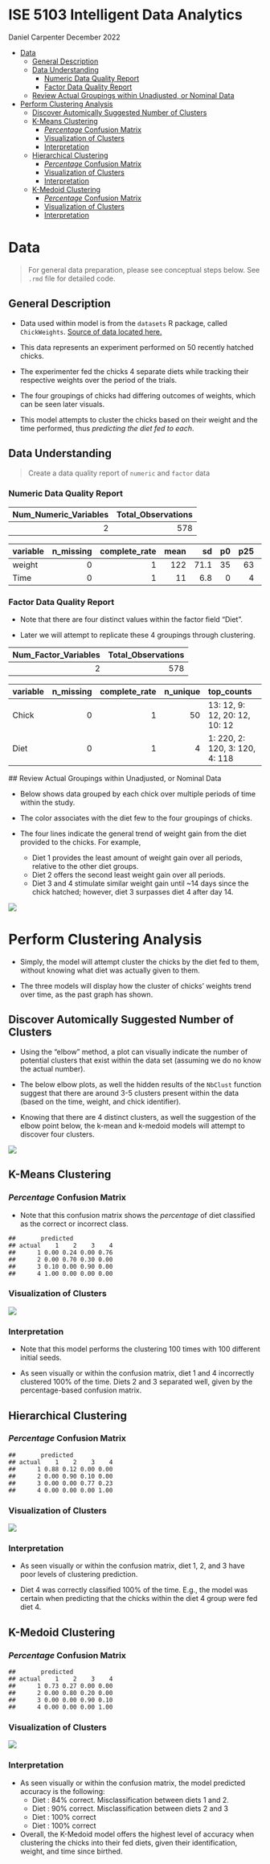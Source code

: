 ISE 5103 Intelligent Data Analytics
================
Daniel Carpenter
December 2022

- <a href="#data" id="toc-data">Data</a>
  - <a href="#general-description" id="toc-general-description">General
    Description</a>
  - <a href="#data-understanding" id="toc-data-understanding">Data
    Understanding</a>
    - <a href="#numeric-data-quality-report"
      id="toc-numeric-data-quality-report">Numeric Data Quality Report</a>
    - <a href="#factor-data-quality-report"
      id="toc-factor-data-quality-report">Factor Data Quality Report</a>
  - <a href="#review-actual-groupings-within-unadjusted-or-nominal-data"
    id="toc-review-actual-groupings-within-unadjusted-or-nominal-data">Review
    Actual Groupings within Unadjusted, or Nominal Data</a>
- <a href="#perform-clustering-analysis"
  id="toc-perform-clustering-analysis">Perform Clustering Analysis</a>
  - <a href="#discover-automically-suggested-number-of-clusters"
    id="toc-discover-automically-suggested-number-of-clusters">Discover
    Automically Suggested Number of Clusters</a>
  - <a href="#k-means-clustering" id="toc-k-means-clustering">K-Means
    Clustering</a>
    - <a href="#percentage-confusion-matrix"
      id="toc-percentage-confusion-matrix"><em>Percentage</em> Confusion
      Matrix</a>
    - <a href="#visualization-of-clusters"
      id="toc-visualization-of-clusters">Visualization of Clusters</a>
    - <a href="#interpretation" id="toc-interpretation">Interpretation</a>
  - <a href="#hierarchical-clustering"
    id="toc-hierarchical-clustering">Hierarchical Clustering</a>
    - <a href="#percentage-confusion-matrix-1"
      id="toc-percentage-confusion-matrix-1"><em>Percentage</em> Confusion
      Matrix</a>
    - <a href="#visualization-of-clusters-1"
      id="toc-visualization-of-clusters-1">Visualization of Clusters</a>
    - <a href="#interpretation-1" id="toc-interpretation-1">Interpretation</a>
  - <a href="#k-medoid-clustering" id="toc-k-medoid-clustering">K-Medoid
    Clustering</a>
    - <a href="#percentage-confusion-matrix-2"
      id="toc-percentage-confusion-matrix-2"><em>Percentage</em> Confusion
      Matrix</a>
    - <a href="#visualization-of-clusters-2"
      id="toc-visualization-of-clusters-2">Visualization of Clusters</a>
    - <a href="#interpretation-2" id="toc-interpretation-2">Interpretation</a>

# Data

> For general data preparation, please see conceptual steps below. See
> `.rmd` file for detailed code.

## General Description

- Data used within model is from the `datasets` R package, called
  `ChickWeights`. [Source of data located
  here.](https://www.rdocumentation.org/packages/datasets/versions/3.6.2/topics/ChickWeight)

- This data represents an experiment performed on 50 recently hatched
  chicks.

- The experimenter fed the chicks 4 separate diets while tracking their
  respective weights over the period of the trials.

- The four groupings of chicks had differing outcomes of weights, which
  can be seen later visuals.

- This model attempts to cluster the chicks based on their weight and
  the time performed, thus *predicting the diet fed to each*.

## Data Understanding

> Create a data quality report of `numeric` and `factor` data

### Numeric Data Quality Report

<table>
<thead>
<tr>
<th style="text-align:right;">
Num_Numeric_Variables
</th>
<th style="text-align:right;">
Total_Observations
</th>
</tr>
</thead>
<tbody>
<tr>
<td style="text-align:right;">
2
</td>
<td style="text-align:right;">
578
</td>
</tr>
</tbody>
</table>
<table>
<thead>
<tr>
<th style="text-align:left;">
variable
</th>
<th style="text-align:right;">
n_missing
</th>
<th style="text-align:right;">
complete_rate
</th>
<th style="text-align:right;">
mean
</th>
<th style="text-align:right;">
sd
</th>
<th style="text-align:right;">
p0
</th>
<th style="text-align:right;">
p25
</th>
<th style="text-align:right;">
p50
</th>
<th style="text-align:right;">
p75
</th>
<th style="text-align:right;">
p100
</th>
</tr>
</thead>
<tbody>
<tr>
<td style="text-align:left;">
weight
</td>
<td style="text-align:right;">
0
</td>
<td style="text-align:right;">
1
</td>
<td style="text-align:right;">
122
</td>
<td style="text-align:right;">
71.1
</td>
<td style="text-align:right;">
35
</td>
<td style="text-align:right;">
63
</td>
<td style="text-align:right;">
103
</td>
<td style="text-align:right;">
164
</td>
<td style="text-align:right;">
373
</td>
</tr>
<tr>
<td style="text-align:left;">
Time
</td>
<td style="text-align:right;">
0
</td>
<td style="text-align:right;">
1
</td>
<td style="text-align:right;">
11
</td>
<td style="text-align:right;">
6.8
</td>
<td style="text-align:right;">
0
</td>
<td style="text-align:right;">
4
</td>
<td style="text-align:right;">
10
</td>
<td style="text-align:right;">
16
</td>
<td style="text-align:right;">
21
</td>
</tr>
</tbody>
</table>
<!-- \newpage -->

### Factor Data Quality Report

- Note that there are four distinct values within the factor field
  “Diet”.

- Later we will attempt to replicate these 4 groupings through
  clustering.

<table>
<thead>
<tr>
<th style="text-align:right;">
Num_Factor_Variables
</th>
<th style="text-align:right;">
Total_Observations
</th>
</tr>
</thead>
<tbody>
<tr>
<td style="text-align:right;">
2
</td>
<td style="text-align:right;">
578
</td>
</tr>
</tbody>
</table>
<table>
<thead>
<tr>
<th style="text-align:left;">
variable
</th>
<th style="text-align:right;">
n_missing
</th>
<th style="text-align:right;">
complete_rate
</th>
<th style="text-align:right;">
n_unique
</th>
<th style="text-align:left;">
top_counts
</th>
</tr>
</thead>
<tbody>
<tr>
<td style="text-align:left;">
Chick
</td>
<td style="text-align:right;">
0
</td>
<td style="text-align:right;">
1
</td>
<td style="text-align:right;">
50
</td>
<td style="text-align:left;">
13: 12, 9: 12, 20: 12, 10: 12
</td>
</tr>
<tr>
<td style="text-align:left;">
Diet
</td>
<td style="text-align:right;">
0
</td>
<td style="text-align:right;">
1
</td>
<td style="text-align:right;">
4
</td>
<td style="text-align:left;">
1: 220, 2: 120, 3: 120, 4: 118
</td>
</tr>
</tbody>
</table>
## Review Actual Groupings within Unadjusted, or Nominal Data

- Below shows data grouped by each chick over multiple periods of time
  within the study.

- The color associates with the diet few to the four groupings of
  chicks.

- The four lines indicate the general trend of weight gain from the diet
  provided to the chicks. For example,

  - Diet 1 provides the least amount of weight gain over all periods,
    relative to the other diet groups.
  - Diet 2 offers the second least weight gain over all periods.
  - Diet 3 and 4 stimulate similar weight gain until \~14 days since the
    chick hatched; however, diet 3 surpasses diet 4 after day 14.

![](Carpenter_HW8_files/figure-gfm/unnamed-chunk-6-1.png)<!-- -->

# Perform Clustering Analysis

- Simply, the model will attempt cluster the chicks by the diet fed to
  them, without knowing what diet was actually given to them.

- The three models will display how the cluster of chicks’ weights trend
  over time, as the past graph has shown.

## Discover Automically Suggested Number of Clusters

- Using the “elbow” method, a plot can visually indicate the number of
  potential clusters that exist within the data set (assuming we do no
  know the actual number).

- The below elbow plots, as well the hidden results of the `NbClust`
  function suggest that there are around 3-5 clusters present within the
  data (based on the time, weight, and chick identifier).

- Knowing that there are 4 distinct clusters, as well the suggestion of
  the elbow point below, the k-mean and k-medoid models will attempt to
  discover four clusters.

![](Carpenter_HW8_files/figure-gfm/unnamed-chunk-9-1.png)<!-- -->

## K-Means Clustering

### *Percentage* Confusion Matrix

- Note that this confusion matrix shows the *percentage* of diet
  classified as the correct or incorrect class.

<!-- -->

    ##       predicted
    ## actual    1    2    3    4
    ##      1 0.00 0.24 0.00 0.76
    ##      2 0.00 0.70 0.30 0.00
    ##      3 0.10 0.00 0.90 0.00
    ##      4 1.00 0.00 0.00 0.00

### Visualization of Clusters

![](Carpenter_HW8_files/figure-gfm/unnamed-chunk-13-1.png)<!-- -->

### Interpretation

- Note that this model performs the clustering 100 times with 100
  different initial seeds.

- As seen visually or within the confusion matrix, diet 1 and 4
  incorrectly clustered 100% of the time. Diets 2 and 3 separated well,
  given by the percentage-based confusion matrix.

## Hierarchical Clustering

### *Percentage* Confusion Matrix

    ##       predicted
    ## actual    1    2    3    4
    ##      1 0.88 0.12 0.00 0.00
    ##      2 0.00 0.90 0.10 0.00
    ##      3 0.00 0.00 0.77 0.23
    ##      4 0.00 0.00 0.00 1.00

### Visualization of Clusters

![](Carpenter_HW8_files/figure-gfm/unnamed-chunk-15-1.png)<!-- -->

### Interpretation

- As seen visually or within the confusion matrix, diet 1, 2, and 3 have
  poor levels of clustering prediction.

- Diet 4 was correctly classified 100% of the time. E.g., the model was
  certain when predicting that the chicks within the diet 4 group were
  fed diet 4.

## K-Medoid Clustering

### *Percentage* Confusion Matrix

    ##       predicted
    ## actual    1    2    3    4
    ##      1 0.73 0.27 0.00 0.00
    ##      2 0.00 0.80 0.20 0.00
    ##      3 0.00 0.00 0.90 0.10
    ##      4 0.00 0.00 0.00 1.00

### Visualization of Clusters

![](Carpenter_HW8_files/figure-gfm/unnamed-chunk-17-1.png)<!-- -->

### Interpretation

- As seen visually or within the confusion matrix, the model predicted
  accuracy is the following:
  - Diet : 84% correct. Misclassification between diets 1 and 2.
  - Diet : 90% correct. Misclassification between diets 2 and 3
  - Diet : 100% correct
  - Diet : 100% correct
- Overall, the K-Medoid model offers the highest level of accuracy when
  clustering the chicks into their fed diets, given their
  identification, weight, and time since birthed.
